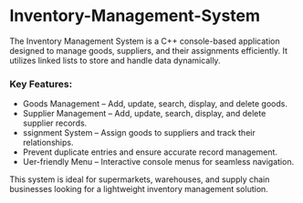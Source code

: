 # Inventory-Management-System
The Inventory Management System is a C++ console-based application designed to manage goods, suppliers, and their assignments efficiently. It utilizes linked lists to store and handle data dynamically.

### Key Features:
* Goods Management – Add, update, search, display, and delete goods.
*  Supplier Management – Add, update, search, display, and delete supplier records.
*   ssignment System – Assign goods to suppliers and track their relationships.
*   Prevent duplicate entries and ensure accurate record management.
*   Uer-friendly Menu – Interactive console menus for seamless navigation.

This system is ideal for supermarkets, warehouses, and supply chain businesses looking for a lightweight inventory management solution. 
